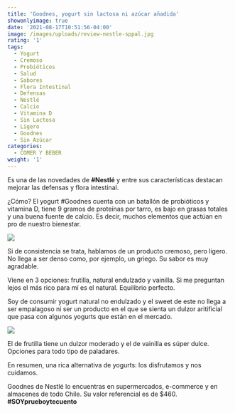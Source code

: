 ```yaml
---
title: 'Goodnes, yogurt sin lactosa ni azúcar añadida'
showonlyimage: true
date: '2021-08-17T10:51:56-04:00'
image: /images/uploads/review-nestle-sppal.jpg
rating: '1'
tags:
  - Yogurt
  - Cremoso
  - Probióticos
  - Salud
  - Sabores
  - Flora Intestinal
  - Defensas
  - Nestlé
  - Calcio
  - Vitamina D
  - Sin Lactosa
  - Ligero
  - Goodnes
  - Sin Azúcar
categories:
  - COMER Y BEBER
weight: '1'
---
```

Es una de las novedades de **\#Nestlé** y entre sus características destacan mejorar las defensas y flora intestinal.

<!--more-->

¿Cómo? El yogurt #Goodnes cuenta con un batallón de probióticos y vitamina D, tiene 9 gramos de proteínas por tarro, es bajo en grasas totales y una buena fuente de calcio. Es decir, muchos elementos que actúan en pro de nuestro bienestar.



![](/images/uploads/review-nestle-sppal.jpg)

Si de consistencia se trata, hablamos de un producto cremoso, pero ligero. No llega a ser denso como, por ejemplo, un griego. Su sabor es muy agradable.



Viene en 3 opciones: frutilla, natural endulzado y vainilla. Si me preguntan lejos el más rico para mí es el natural. Equilibrio perfecto.

Soy de consumir yogurt natural no endulzado y el sweet de este no llega a ser empalagoso ni ser un producto en el que se sienta un dulzor aritificial que pasa con algunos yogurts que están en el mercado.



![](/images/uploads/review-nestle-natural.jpg)

El de frutilla tiene un dulzor moderado y el de vainilla es súper dulce. Opciones para todo tipo de paladares.

En resumen, una rica alternativa de yogurts: los disfrutamos y nos cuidamos.

 

Goodnes de Nestlé lo encuentras en supermercados, e-commerce y en almacenes de todo Chile. Su valor referencial es de $460. **\#SOYprueboytecuento**
